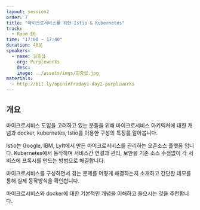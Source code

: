 ```yaml
---
layout: session2
order: 7
title: "마이크로서비스를 위한 Istio & Kubernetes"
track:
  - Room E6
time: "17:00 ~ 17:40"
duration: 40분
speakers:
  - name: 김충섭
    org: Purpleworks
    desc: 
    image: ../assets/imgs/김충섭.jpg
materials:
  - http://bit.ly/openinfradays-day2-purpleworks
---
```


## 개요

마이크로서비스 도입을 고려하고 있는 분들을 위해 마이크로서비스 아키텍쳐에 대한 개념과 docker, kubernetes, Istio를 이용한 구성의 특징를 알아봅니다.

Istio는 Google, IBM, Lyft에서 만든 마이크로서비스를 관리하는 오픈소스 플랫폼 입니다. Kubernetes에서 동작하며 서비스간 연결과 관리, 보안을 기존 소스 수정없이 각 서비스에 프록시를 만드는 방법으로 해결합니다.

마이크로서비스를 구성하면서 겪는 문제를 어떻게 해결하는지 소개하고 간단한 데모를 통해 실제 동작방식을 확인합니다.

마이크로서비스와 docker에 대한 기본적인 개념을 이해하고 들으시는 것을 추천합니다.